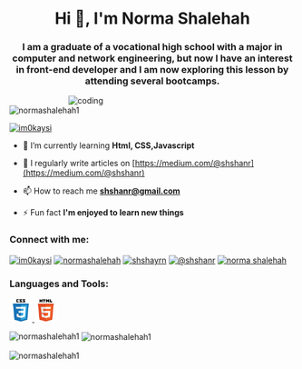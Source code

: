 <h1 align="center">Hi 👋, I'm Norma Shalehah</h1>
<h3 align="center">I am a graduate of a vocational high school with a major in computer and network engineering, but now I have an interest in front-end developer and I am now exploring this lesson by attending several bootcamps.</h3>

<img align="right" alt="coding" width="400" src="https://media.giphy.com/media/hpXdHPfFI5wTABdDx9/giphy.gif">

<p align="left"> <img src="https://komarev.com/ghpvc/?username=normashalehah1&label=Profile%20views&color=0e75b6&style=flat" alt="normashalehah1" /> </p>

<p align="left"> <a href="https://twitter.com/im0kaysi" target="blank"><img src="https://img.shields.io/twitter/follow/im0kaysi?logo=twitter&style=for-the-badge" alt="im0kaysi" /></a> </p>

- 🌱 I’m currently learning **Html, CSS,Javascript**

- 📝 I regularly write articles on [https://medium.com/@shshanr](https://medium.com/@shshanr)

- 📫 How to reach me **shshanr@gmail.com**

- ⚡ Fun fact **I'm enjoyed to learn new things**

<h3 align="left">Connect with me:</h3>
<p align="left">
<a href="https://twitter.com/im0kaysi" target="blank"><img align="center" src="https://raw.githubusercontent.com/rahuldkjain/github-profile-readme-generator/master/src/images/icons/Social/twitter.svg" alt="im0kaysi" height="30" width="40" /></a>
<a href="https://linkedin.com/in/normashalehah" target="blank"><img align="center" src="https://raw.githubusercontent.com/rahuldkjain/github-profile-readme-generator/master/src/images/icons/Social/linked-in-alt.svg" alt="normashalehah" height="30" width="40" /></a>
<a href="https://instagram.com/shshayrn" target="blank"><img align="center" src="https://raw.githubusercontent.com/rahuldkjain/github-profile-readme-generator/master/src/images/icons/Social/instagram.svg" alt="shshayrn" height="30" width="40" /></a>
<a href="https://medium.com/@shshanr" target="blank"><img align="center" src="https://raw.githubusercontent.com/rahuldkjain/github-profile-readme-generator/master/src/images/icons/Social/medium.svg" alt="@shshanr" height="30" width="40" /></a>
<a href="https://www.youtube.com/c/norma shalehah" target="blank"><img align="center" src="https://raw.githubusercontent.com/rahuldkjain/github-profile-readme-generator/master/src/images/icons/Social/youtube.svg" alt="norma shalehah" height="30" width="40" /></a>
</p>

<h3 align="left">Languages and Tools:</h3>
<p align="left"> <a href="https://www.w3schools.com/css/" target="_blank" rel="noreferrer"> <img src="https://raw.githubusercontent.com/devicons/devicon/master/icons/css3/css3-original-wordmark.svg" alt="css3" width="40" height="40"/> </a> <a href="https://www.w3.org/html/" target="_blank" rel="noreferrer"> <img src="https://raw.githubusercontent.com/devicons/devicon/master/icons/html5/html5-original-wordmark.svg" alt="html5" width="40" height="40"/> </a> </p>

<p><img align="left" src="https://github-readme-stats.vercel.app/api/top-langs?username=normashalehah1&show_icons=true&locale=en&layout=compact" alt="normashalehah1" /></p>

<p>&nbsp;<img align="center" src="https://github-readme-stats.vercel.app/api?username=normashalehah1&show_icons=true&locale=en" alt="normashalehah1" /></p>

<p><img align="center" src="https://github-readme-streak-stats.herokuapp.com/?user=normashalehah1&" alt="normashalehah1" /></p>
